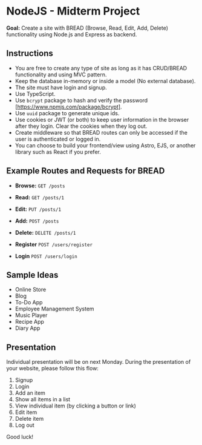 # NodeJS - Midterm Project

**Goal:** Create a site with BREAD (Browse, Read, Edit, Add, Delete) functionality using Node.js and Express as backend.

## Instructions 

- You are free to create any type of site as long as it has CRUD/BREAD functionality and using MVC pattern.
- Keep the database in-memory or inside a model (No external database).
- The site must have login and signup.
- Use TypeScript.
- Use `bcrypt` package to hash and verify the password [https://www.npmjs.com/package/bcrypt].
- Use `uuid` package to generate unique ids.
- Use cookies or JWT (or both) to keep user information in the browser after they login. Clear the cookies when they log out.
- Create middleware so that BREAD routes can only be accessed if the user is authenticated or logged in.
- You can choose to build your frontend/view using Astro, EJS, or another library such as React if you prefer.

## Example Routes and Requests for BREAD

- **Browse:** `GET /posts`
- **Read:** `GET /posts/1`
- **Edit:** `PUT /posts/1`
- **Add:** `POST /posts`
- **Delete:** `DELETE /posts/1`

- **Register** `POST /users/register`
- **Login** `POST /users/login`

## Sample Ideas

- Online Store
- Blog
- To-Do App
- Employee Management System
- Music Player
- Recipe App
- Diary App

## Presentation

Individual presentation will be on next Monday. During the presentation of your website, please follow this flow:

1. Signup
2. Login
3. Add an item
4. Show all items in a list
5. View individual item (by clicking a button or link)
6. Edit item
7. Delete item
8. Log out

Good luck!
